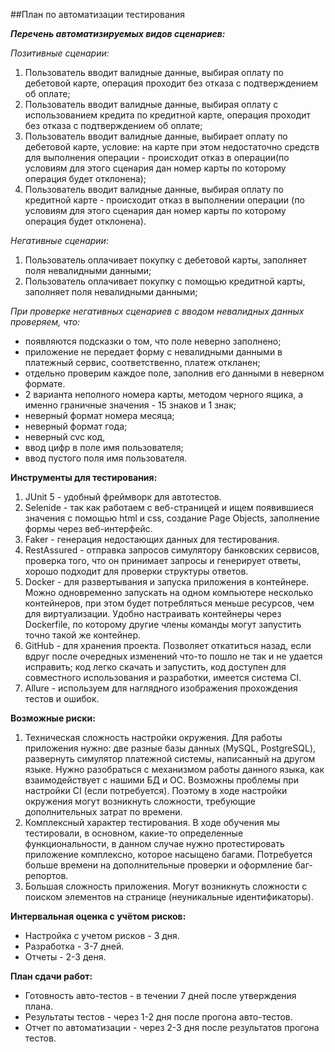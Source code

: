 ##План по автоматизации тестирования

***Перечень автоматизируемых видов сценариев:***

*Позитивные сценарии:*

1. Пользователь вводит валидные данные, выбирая оплату по дебетовой карте, операция проходит без отказа с подтверждением об оплате; 
1. Пользователь вводит валидные данные, выбирая оплату с использованием кредита по кредитной карте, операция проходит без отказа с подтверждением об оплате;
1. Пользователь вводит валидные данные, выбирает оплату по дебетовой карте, условие: на карте при этом недостаточно средств для выполнения операции - происходит отказ в операции(по условиям для этого сценария дан номер карты по которому операция будет отклонена);
1. Пользователь вводит валидные данные, выбирая оплату по кредитной карте - происходит отказ в выполнении операции (по условиям для этого сценария дан номер карты по которому операция будет отклонена).


*Негативные сценарии:*

1. Пользователь оплачивает покупку с дебетовой карты, заполняет поля невалидными данными;
1. Пользователь оплачивает покупку с помощью кредитной карты, заполняет поля невалидными данными;

*При проверке негативных сценариев с вводом невалидных данных проверяем, что:*

* появляются подсказки о том, что поле неверно заполнено;
* приложение не передает форму с невалидными данными в платежный сервис, соответственно, платеж откланен;
* отдельно проверим каждое поле, заполнив его данными в неверном формате.
* 2 варианта неполного номера карты, методом черного ящика, а именно граничные значения - 15 знаков и 1 знак;
* неверный формат номера месяца;
* неверный формат года;
* неверный cvc код,
* ввод цифр в поле имя пользователя;
* ввод пустого поля имя пользователя.

**Инструменты для тестирования:**

1. JUnit 5 - удобный фреймворк для автотестов.
1. Selenide - так как работаем с веб-страницей и ищем появившиеся значения с помощью html и css, создание Page Objects, заполнение формы через веб-интерфейс.
1. Faker - генерация недостающих данных для тестирования.
1. RestAssured - отправка запросов симулятору банковских сервисов, проверка того, что он принимает запросы и генерирует ответы, хорошо подходит для проверки структуры ответов.
1. Docker - для развертывания и запуска приложения в контейнере. Можно одновременно запускать на одном компьютере несколько контейнеров, при этом будет потребляться меньше ресурсов, чем для виртуализации. Удобно настраивать контейнеры через Dockerfile, по которому другие члены команды могут запустить точно такой же контейнер.
1. GitHub - для хранения проекта. Позволяет откатиться назад, если вдруг после очередных изменений что-то пошло не так и не удается исправить; код легко скачать и запустить, код доступен для совместного использования и разработки, имеется система CI.
1. Allure - используем для наглядного изображения прохождения тестов и ошибок.

**Возможные риски:**

1. Техническая сложность настройки окружения. Для работы приложения нужно: две разные базы данных (MySQL, PostgreSQL), развернуть симулятор платежной системы, написанный на другом языке. Нужно разобраться с механизмом работы данного языка, как взаимодействует с нашими БД и ОС. Возможны проблемы при настройки CI (если потребуется). Поэтому в ходе настройки окружения могут возникнуть сложности, требующие дополнительных затрат по времени.
1. Комплексный характер тестирования. В ходе обучения мы тестировали, в основном, какие-то определенные функциональности, в данном случае нужно протестировать приложение комплексно, которое насыщено багами. Потребуется больше времени на дополнительные проверки и оформление баг-репортов.
1. Большая сложность приложения. Могут возникнуть сложности с поиском элементов на странице (неуникальные идентификаторы).

**Интервальная оценка с учётом рисков:**

* Настройка с учетом рисков - 3 дня.
* Разработка - 3-7 дней.
* Отчеты - 2-3 деня.

**План сдачи работ:**

* Готовность авто-тестов - в течении 7 дней после утверждения плана.
* Результаты тестов - через 1-2 дня после прогона авто-тестов. 
* Отчет по автоматизации - через 2-3 дня после результатов прогона тестов.